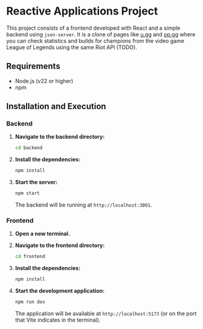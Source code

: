 # Reactive Applications Project

This project consists of a frontend developed with React and a simple backend using `json-server`. It is a clone of pages like [u.gg](https://u.gg/) and [op.gg](https://op.gg/) where you can check statistics and builds for champions from the video game League of Legends using the same Riot API (TODO).

## Requirements

- Node.js (v22 or higher)
- npm

## Installation and Execution

### Backend

1.  **Navigate to the backend directory:**
    ```bash
    cd backend
    ```

2.  **Install the dependencies:**
    ```bash
    npm install
    ```

3.  **Start the server:**
    ```bash
    npm start
    ```
    The backend will be running at `http://localhost:3001`.

### Frontend

1.  **Open a new terminal.**

2.  **Navigate to the frontend directory:**
    ```bash
    cd frontend
    ```

3.  **Install the dependencies:**
    ```bash
    npm install
    ```

4.  **Start the development application:**
    ```bash
    npm run dev
    ```
    The application will be available at `http://localhost:5173` (or on the port that Vite indicates in the terminal).